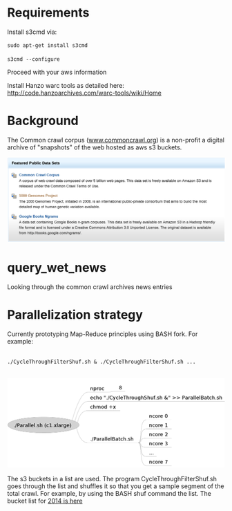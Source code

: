 Requirements
============

Install s3cmd via:

```
sudo apt-get install s3cmd

s3cmd --configure
```
Proceed with your aws information

Install Hanzo warc tools as detailed here: http://code.hanzoarchives.com/warc-tools/wiki/Home


Background
==========

The Common crawl corpus (www.commoncrawl.org) is a non-profit a digital archive of "snapshots" of the web hosted as aws s3 buckets.   

![Common Crawl Corpus via aws s3 buckets](https://github.com/andrewdefries/query_wet_news/blob/master/CommonCrawlCorpus.png "aws dataset")


query_wet_news
==============

Looking through the common crawl archives news entries


Parallelization strategy
========================

Currently prototyping Map-Reduce principles using BASH fork. 
For example:

```

./CycleThroughFilterShuf.sh & ./CycleThroughFilterShuf.sh ... 
 
```

![Program execution sequence](https://github.com/andrewdefries/query_wet_news/blob/master/ParallelBatch.png "Breakdown of Program execution sequence")

The s3 buckets in a list are used. The program CycleThroughFilterShuf.sh goes through the list and shuffles it so that you get a sample segment of the total crawl. For example, by using the BASH shuf command the list. The bucket list for [2014 is here](https://github.com/andrewdefries/query_wet_news/blob/master/NewsListsFromBlekko/AggregateNreduce/2014_WetDump)




